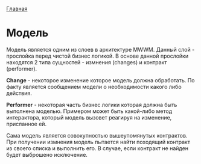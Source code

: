 [Главная](../main.md)

Модель
===========

Модель является одним из слоев в архитектуре MWWM.
Данный слой - прослойка перед чистой бизнес логикой. В основе данной прослойки находятся 2 типа сущностей - измнения (changes) и контракт (performer).

**Change** - некоторое изменение которое модель должна обработать. По факту является сообщением модели о необходимости какого либо действия.

**Performer** - некоторая часть бизнес логики которая должна быть выполнена моделью. Примером может быть какой-либо метод интерактора, который модель вызовет реагируя на изменение, присланное ей.

Сама модель является совокупностью вышеупомянутых контрактов. При получении измнения модель пытается найти походящий контракт из своего списка и выполнить его. В случае, если контракт не найден будет выброшено исключение.